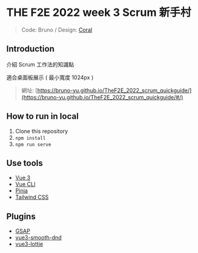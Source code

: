 # THE F2E 2022 week 3 Scrum 新手村

> Code: Bruno / Design: [Coral](https://coraltsai.com/)

## Introduction

介紹 Scrum 工作法的知識點

適合桌面板展示 ( 最小寬度 1024px )

> 網址: [https://bruno-yu.github.io/TheF2E_2022_scrum_quickguide/](https://bruno-yu.github.io/TheF2E_2022_scrum_quickguide/#/)

## How to run in local

1. Clone this repository
2. `npm install`
3. `npm run serve`

## Use tools

- [Vue 3](https://vuejs.org/)
- [Vue CLI](https://cli.vuejs.org/)
- [Pinia](https://pinia.vuejs.org/)
- [Tailwind CSS](https://tailwindcss.com/)

## Plugins

- [GSAP](https://greensock.com/gsap/)
- [vue3-smooth-dnd](https://github.com/gilnd/vue3-smooth-dnd)
- [vue3-lottie](https://github.com/megasanjay/vue3-lottie)

